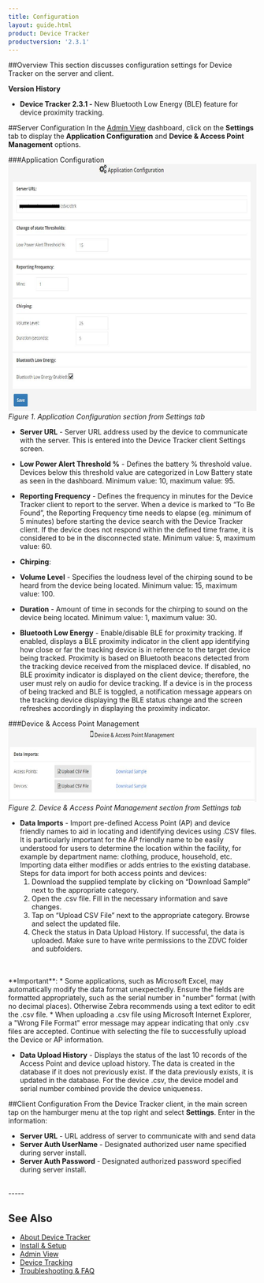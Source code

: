 ```yaml
---
title: Configuration
layout: guide.html
product: Device Tracker
productversion: '2.3.1'
---
```


##Overview
This section discusses configuration settings for Device Tracker on the server and client.

**Version History**
* **Device Tracker 2.3.1 -** New Bluetooth Low Energy (BLE) feature for device proximity tracking.

##Server Configuration
In the [Admin View](../admin) dashboard, click on the **Settings** tab to display the **Application Configuration** and **Device & Access Point Management** options. 

###Application Configuration
 <img style="height:500px" src="server_config.jpg" />
 _Figure 1. Application Configuration section from Settings tab_ 
* **Server URL** - Server URL address used by the device to communicate with the server. This is entered into the Device Tracker client Settings screen.
* **Low Power Alert Threshold %** - Defines the battery % threshold value. Devices below this threshold value are categorized in Low Battery state as seen in the dashboard. Minimum value: 10, maximum value: 95.
* **Reporting Frequency** - Defines the frequency in minutes for the Device Tracker client to report to the server. When a device is marked to “To Be Found”, the Reporting Frequency time needs to elapse (eg. minimum of 5 minutes) before starting the device search with the Device Tracker client. If the device does not respond within the defined time frame, it is considered to be in the disconnected state. <!-- This value should be set lower than the **Disconnect Threshold Time**. -->Minimum value: 5, maximum value: 60.

* **Chirping**:
 * **Volume Level** - Specifies the loudness level of the chirping sound to be heard from the device being located. Minimum value: 15, maximum value: 100.
 * **Duration** - Amount of time in seconds for the chirping to sound on the device being located. Minimum value: 1, maximum value: 30.

* **Bluetooth Low Energy** - Enable/disable BLE for proximity tracking. If enabled, displays a BLE proximity indicator in the client app identifying how close or far the tracking device is in reference to the target device being tracked. Proximity is based on Bluetooth beacons detected from the tracking device received from the misplaced device. If disabled, no BLE proximity indicator is displayed on the client device; therefore, the user must rely on audio for device tracking. If a device is in the process of being tracked and BLE is toggled, a notification message appears on the tracking device displaying the BLE status change and the screen refreshes accordingly in displaying the proximity indicator.

<!--
 * **Disconnect Threshold Time** - Defines the amount of time (hours and minutes) to elapse for a device to be considered in the disconnected state due to lack of response from the device within this time frame. Minimum value: 7 min, maximum value: 12 hours. -->

###Device & Access Point Management
 <img style="height:150px" src="server_uploadcsv.jpg" />
 _Figure 2. Device & Access Point Management section from Settings tab_ 
* **Data Imports** - Import pre-defined Access Point (AP) and device friendly names to aid in locating and identifying devices using .CSV files. It is particularly important for the AP friendly name to be easily understood for users to determine the location within the facility, for example by department name: clothing, produce, household, etc. Importing data either modifies or adds entries to the existing database. Steps for data import for both access points and devices:
    1.	Download the supplied template by clicking on “Download Sample” next to the appropriate category.
    2.	Open the .csv file. Fill in the necessary information and save changes.  
    3.	Tap on “Upload CSV File” next to the appropriate category. Browse and select the updated file. 
    4.	Check the status in Data Upload History. If successful, the data is uploaded. 
Make sure to have write permissions to the ZDVC folder and subfolders.
<br>
<br>
  **Important**: 
     * Some applications, such as Microsoft Excel, may automatically modify the data format unexpectedly. Ensure the fields are formatted appropriately, such as the serial number in "number" format (with no decimal places). Otherwise Zebra recommends using a text editor to edit the .csv file. 
     * When uploading a .csv file using Microsoft Internet Explorer, a "Wrong File Format" error message may appear indicating that only .csv files are accepted. Continue with selecting the file to successfully upload the Device or AP information.

* **Data Upload History** - Displays the status of the last 10 records of the Access Point and device upload history. The data is created in the database if it does not previously exist. If the data previously exists, it is updated in the database. For the device .csv, the device model and serial number combined provide the device uniqueness.

##Client Configuration
From the Device Tracker client, in the main screen tap on the hamburger menu at the top right and select **Settings**.  Enter in the information:

* **Server URL** - URL address of server to communicate with and send data
* **Server Auth UserName** - Designated authorized user name specified during server install.   
* **Server Auth Password** - Designated authorized password specified during server install.


<br>
-----

## See Also

* [About Device Tracker](../about)
* [Install & Setup](../setup)
* [Admin View](../admin)
* [Device Tracking](../mgmt)
* [Troubleshooting & FAQ](../troubleshooting)